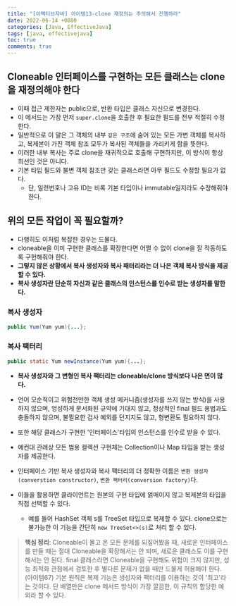 ```yaml
---
title: "[이펙티브자바] 아이템13-clone 재정의는 주의해서 진행하라"
date: 2022-06-14 +0800
categories: [Java, EffectiveJava]
tags: [java, effectivejava]
toc: true
comments: true
---
```


## Cloneable 인터페이스를 구현하는 모든 클래스는 clone을 재정의해야 한다
- 이때 접근 제한자는 public으로, 반환 타입은 클래스 자신으로 변경한다.
- 이 메서드는 가장 먼저 `super.clone`을 호출한 후 필요한 필드를 전부 적절히 수정한다.
- 일반적으로 이 말은 그 객체의 내부 `깊은 구조`에 숨어 있는 모든 가변 객체를 복사하고, 복제본이 가진 객체 참조 모두가 복사된 객체들을 가리키게 함을 뜻한다.
- 이러한 내부 복사는 주로 clone을 재귀적으로 호출해 구현하지만, 이 방식이 항상 최선인 것은 아니다.
- 기본  타입 필드와 불변 객체 참조만 갖는 클래스라면 아무 필드도 수정할 필요가 없다.
  - 단, 일련번호나 고유 ID는 비록 기본 타입이나 immutable일지라도 수정해줘야 한다.

## 위의 모든 작업이 꼭 필요할까?
- 다행히도 이처럼 복잡한 경우는 드물다.
- cloneable을 이미 구현한 클래스를 확장한다면 어쩔 수 없이 clone을 잘 작동하도록 구현해줘야 한다.
- <b>그렇지 않은 상황에서 복사 생성자와 복사 패터리라는 더 나은 객체 복사 방식을 제공할 수 있다.</b>
- <b>복사 생성자란 단순히 자신과 같은 클래스의 인스턴스를 인수로 받는 생성자를 말한다.</b>

### 복사 생성자

```java
public Yum(Yum yum){...};
```

### 복사 팩터리

```java
public static Yum newInstance(Yum yum){...};
```

- <b>복사 생성자와 그 변형인 복사 팩터리는 cloneable/clone 방식보다 나은 면이 많다.</b> 
- 언어 모순적이고 위험천만한 객체 생성 메커니즘(생성자를 쓰지 않는 방식)을 사용하지 않으며, 엉성하게 문서화된 규약에 기대지 않고, 정상적인 final 필드 용법과도 충돌하지 않으며, 불필요한 검사 예외를 던지지도 않고, 형변환도 필요하지 않다.

- 또한 해당 클래스가 구현한 '인터페이스'타입의 인스턴스를 인수로 받을 수 있다.
- 예컨대 관례상 모든 범용 컬렉션 구현체는 Collection이나 Map 타입을 받는 생성자를 제공한다.

- 인터페이스 기반 복사 생성자와 복사 팩터리의 더 정확한 이름은 `변환 생성자(converstion constructor)`, `변환 팩터리(conversion factory)`다.
- 이들을 활용하면 클라이언트는 원본의 구현 타입에 얽매이지 않고 복제본의 타입을 직접 선택할 수 있다.
  - 예를 들어 HashSet 객체 s를 TreeSet 타입으로 복제할 수 있다. clone으로는 불가능한 이 기능을 간단히 `new TreeSet<>(s)`로 처리 할 수 있다.

> **핵심 정리**: Cloneable이 몰고 온 모든 문제를 되짚어봤을 때, 새로운 인터페이스를 만들 때는 절대 Cloneable을 확장해서는 안 되며, 새로운 클래스도 이를 구현해서는 안 된다. final 클래스라면 Cloneable을 구현해도 위험이 크지 않지만, 성능 최적화 관점에서 검토한 후 별다른 문제가 없을 때만 드물게 허용해야 한다.(아이템67) 기본 원칙은 복제 기능은 생성자와 팩터리를 이용하는 것이 '최고'라는 것이다. 단 배열만은 clone 메서드 방식이 가장 깔끔한, 이 규칙의 합당한 예외라 할 수 있다.